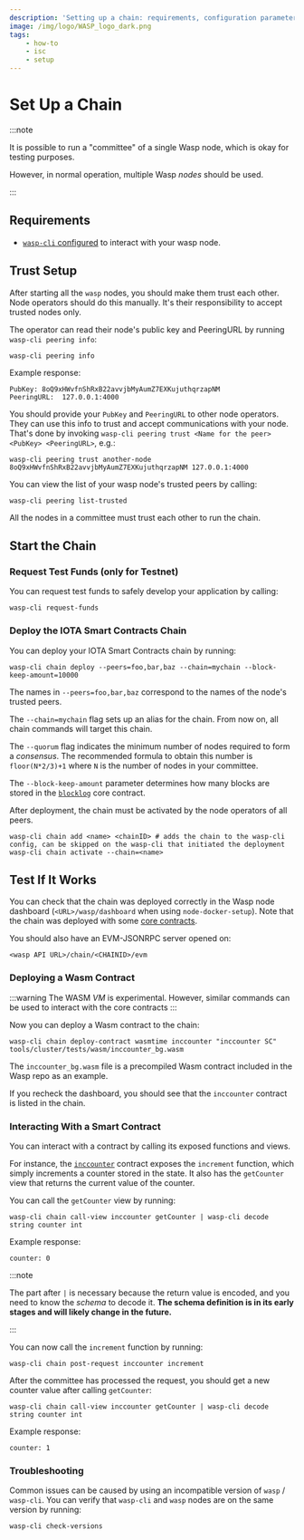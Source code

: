 ```yaml
---
description: 'Setting up a chain: requirements, configuration parameters, validators, and tests.'
image: /img/logo/WASP_logo_dark.png
tags:
    - how-to
    - isc
    - setup
---
```


# Set Up a Chain

:::note

It is possible to run a "committee" of a single Wasp node, which is okay for testing purposes.

However, in normal operation, multiple Wasp _nodes_ should be used.

:::

## Requirements

- [`wasp-cli` configured](wasp-cli.md) to interact with your wasp node.

## Trust Setup

After starting all the `wasp` nodes, you should make them trust each other. Node operators should do this manually. It's
their responsibility to accept trusted nodes only.

The operator can read their node's public key and PeeringURL by running `wasp-cli peering info`:

```shell
wasp-cli peering info
```

Example response:

```log
PubKey: 8oQ9xHWvfnShRxB22avvjbMyAumZ7EXKujuthqrzapNM
PeeringURL:  127.0.0.1:4000
```

You should provide your `PubKey` and `PeeringURL` to other node operators.
They can use this info to trust and accept communications with your node.
That's done by invoking `wasp-cli peering trust <Name for the peer> <PubKey> <PeeringURL>`, e.g.:

```shell
wasp-cli peering trust another-node 8oQ9xHWvfnShRxB22avvjbMyAumZ7EXKujuthqrzapNM 127.0.0.1:4000
```

You can view the list of your wasp node's trusted peers by calling:

```shell
wasp-cli peering list-trusted
```

All the nodes in a committee must trust each other to run the chain.

## Start the Chain

### Request Test Funds (only for Testnet)

You can request test funds to safely develop your application by calling:

```shell
wasp-cli request-funds
```

### Deploy the IOTA Smart Contracts Chain

You can deploy your IOTA Smart Contracts chain by running:

```shell
wasp-cli chain deploy --peers=foo,bar,baz --chain=mychain --block-keep-amount=10000
```

The names in `--peers=foo,bar,baz` correspond to the names of the node's trusted peers.

The `--chain=mychain` flag sets up an alias for the chain.
From now on, all chain commands will target this chain.

The `--quorum` flag indicates the minimum number of nodes required to form a _consensus_.
The recommended formula to obtain this number is `floor(N*2/3)+1` where `N` is the number of nodes in your committee.

The `--block-keep-amount` parameter determines how many blocks are stored in the [`blocklog`](/isc/../../references/iota-evm/core-contracts/blocklog) core contract.

After deployment, the chain must be activated by the node operators of all peers.

```shell
wasp-cli chain add <name> <chainID> # adds the chain to the wasp-cli config, can be skipped on the wasp-cli that initiated the deployment
wasp-cli chain activate --chain=<name>
```

## Test If It Works

You can check that the chain was deployed correctly in the Wasp node dashboard (`<URL>/wasp/dashboard` when using `node-docker-setup`).
Note that the chain was deployed with some [core contracts](/isc/../../references/iota-evm/core-contracts/overview).

You should also have an EVM-JSONRPC server opened on:

```info
<wasp API URL>/chain/<CHAINID>/evm
```

### Deploying a Wasm Contract

:::warning
The WASM _VM_ is experimental. However, similar commands can be used to interact with the core contracts
:::

Now you can deploy a Wasm contract to the chain:

```shell
wasp-cli chain deploy-contract wasmtime inccounter "inccounter SC" tools/cluster/tests/wasm/inccounter_bg.wasm
```

The `inccounter_bg.wasm` file is a precompiled Wasm contract included in the Wasp repo as an example.

If you recheck the dashboard, you should see that the `inccounter` contract is listed in the chain.

### Interacting With a Smart Contract

You can interact with a contract by calling its exposed functions and views.

For instance, the [`inccounter`](https://github.com/iotaledger/wasp/tree/master/contracts/wasm/inccounter/src) contract
exposes the `increment` function, which simply increments a counter stored in the state. It also has the `getCounter`
view that returns the current value of the counter.

You can call the `getCounter` view by running:

```shell
wasp-cli chain call-view inccounter getCounter | wasp-cli decode string counter int
```

Example response:

```log
counter: 0
```

:::note

The part after `|` is necessary because the return value is encoded, and you need to know the _schema_ to
decode it. **The schema definition is in its early stages and will likely change in the future.**

:::

You can now call the `increment` function by running:

```shell
wasp-cli chain post-request inccounter increment
```

After the committee has processed the request, you should get a new
counter value after calling `getCounter`:

```shell
wasp-cli chain call-view inccounter getCounter | wasp-cli decode string counter int
```

Example response:

```log
counter: 1
```

### Troubleshooting

Common issues can be caused by using an incompatible version of `wasp` / `wasp-cli`.
You can verify that `wasp-cli` and `wasp` nodes are on the same version by running:

```shell
wasp-cli check-versions
```
